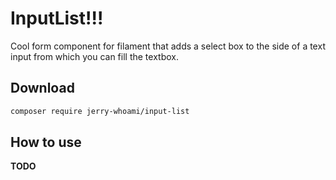 # InputList!!!

Cool form component for filament that adds a select box to the side of a text input from which you can fill the textbox.

## Download

```bash
composer require jerry-whoami/input-list
```

## How to use

**TODO**
